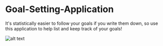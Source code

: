 # Goal-Setting-Application
It's statistically easier to follow your goals if you write them down, so use this application to help list and keep track of your goals!

![alt text](https://www.draw.io/?lightbox=1&highlight=0000ff&edit=_blank&layers=1&nav=1&title=Untitled%20Diagram.drawio#RxZhdb9owFIZ%2FDZdUsU2c5LKkhUldpapsQ9vNZIgbrCYxNWbQ%2FfrZxC75MIVtgXIB4T3%2BPM%2FxceweivPtWJDl4p4nNOtBL9n20E0PQt8P1bcWXksBQ78UUsGSUgJ7YcJ%2BUyN6Rl2zhK5qBSXnmWTLujjnRUHnsqYRIfimXuyJZ%2FVelySlLWEyJ1lbnbJELko19L29%2FomydGF7Bp6x5MQWNsJqQRK%2BqUjotodiwbksn%2FJtTDPtO%2BuXst7ogPVtYIIW8pQK22nypb%2BJJj%2FWd8J7ecnYvfe9b1r5RbK1mbAZrHy1HhB8XSRUNwJ6aLhZMEknSzLX1o1CrrSFzDNjTgVJmBpQzDMudvVRHHteHCvbE8uyiu6pz0gNdtieiB0VFZJuK5KZ2JjynErxqooY68B63UQZwFH5f7NnBkNTZlHhhWycERMn6Vvbe1eqB%2BPNv%2FAsPO5ZPT%2BmQu0zmdHsga%2BYZLxQphmXkufKM7bAdcZSbZC84W4VU0vdWL5N9eq7mpEVm1%2BpOs%2FKKLgkpkXwDhvluhab0Sgs9S7YYFBjAy2rChsQONhAgM7EZvBxbHKum6myQbDtf4xHI4x1I1LwZ1qxhHCGdhYHTc%2FDGKGOqIXBlV%2FnBqBVKuSwCxw816Lyj4M7kqDcVJacFZImP7lquU7H992%2B1oSG6B1yHTDwo0ZWC10EoIOAfy4A%2BOIAogMA9OYROlIXUskrijoCELQWgW2kAgA5AGD%2FTACCiwMA4CCBON6FemtjN2S6IODDJgHsWgQDB4PwXIsgvDwD6B1iEEWDGxcDw6YLBqieht7emar%2B99v%2Bj87lf9v%2FJQEEB96gLpKGYDMNgf3uXN0JHBDOthOAE44OXUMYhB%2BXiQZB1MxEnmMvCNsIgnO9xoITzhhdI0AHN4MjicjWuWFCndPL1ihZyY7ooAabAWqx8V17BPh%2FNsPH64epCL%2Fezcf3j%2BkjwMF46jxY40zPdoFrhPDLWt8ADJ94Ifur3f3HtSqA4HK7c421q6fU%2FGa2vL7QKMnuy32jIiEFqVZ09JaxgvatI3R%2FQF%2FU%2BGXxU4cy5kT74Ysg82cq7MCUu8qx1cerZD1zKzbCVGGWjcisnXwKXtBGcBmJmPPXXAWPGkT7YJazJNHdOK8u9pcbnvGpuYIqT2W8FuOj3aerGwvQSCcD1N5WYRC0Y%2FYfTlfq7%2F6iaWer3Nah2z8%3D "Description goes here")
